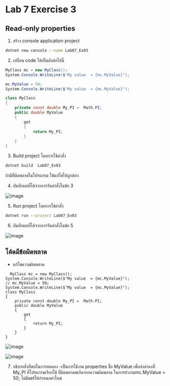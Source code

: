 # Lab 7 Exercise 3

## Read-only properties

1. สร้าง console application project

```cmd
dotnet new console --name Lab07_Ex03
```

2. เปลี่ยน code ให้เป็นดังต่อไปนี้

```cs
MyClass mc = new MyClass();
System.Console.WriteLine($"My value  = {mc.MyValue}");

mc.MyValue = 50;
System.Console.WriteLine($"My value  = {mc.MyValue}");

class MyClass
{
    private const double My_PI =  Math.PI;
    public double MyValue
    {
        get
        {
            return My_PI;
        }
    }
}
```

3. Build project โดยการใช้คำสั่ง

```cmd
dotnet build  Lab07_Ex03
```

ถ้ามีที่ผิดพลาดในโปรแกรม ให้แก้ไขให้ถูกต้อง

4. บันทึกผลที่ได้จากการรันคำสั่งในข้อ 3 

![image](https://github.com/65030121natthamon/03376836-OOP-2566-Lab-07/assets/144195611/37d8f882-b721-44ef-b8ed-9132dd0bf44d)

5. Run project โดยการใช้คำสั่ง

```cmd
dotnet run --project Lab07_Ex03
```

6. บันทึกผลที่ได้จากการรันคำสั่งในข้อ 5

![image](https://github.com/65030121natthamon/03376836-OOP-2566-Lab-07/assets/144195611/101d3922-cf2b-47d1-93e8-b43e7ca3f9f2)


## โค้ดมีข้อผิดพลาด 
- แก้ไขความผิดพลาด
```
  MyClass mc = new MyClass();
System.Console.WriteLine($"My value  = {mc.MyValue}");
// mc.MyValue = 50;
System.Console.WriteLine($"My value  = {mc.MyValue}");
class MyClass
{
    private const double My_PI =  Math.PI;
    public double MyValue
    {
        get
        {
            return My_PI;
        }
    }
}
```
![image](https://github.com/65030121natthamon/03376836-OOP-2566-Lab-07/assets/144195611/1b73172b-e6d5-42cd-9940-3529f0307f82)


![image](https://github.com/65030121natthamon/03376836-OOP-2566-Lab-07/assets/144195611/5c20dc83-2ae7-4c43-b24d-3695da9b7267)




7. อธิบายสิ่งที่พบในการทดลอง
   -เป็นการใช้งาน properties ชื่อ MyValue เพื่อส่งค่าคงที่ My_PI ที่โปรแกรมเรียกใช้ ที่ผิดพลาดพเกิดจากความผิดพลาด ในการทำงานmc.MyValue = 50; ไม่มีsetให้กำหนกค่าใหม่
